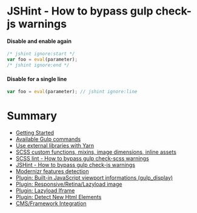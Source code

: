 # JSHint - How to bypass gulp check-js warnings

#### Disable and enable again

```js
/* jshint ignore:start */
var foo = eval(parameter);
/* jshint ignore:end */
```

#### Disable for a single line

```js
var foo = eval(parameter); // jshint ignore:line
```

# Summary

- [Getting Started](./readme.md)
- [Available Gulp commands](./gulp-commands.md)
- [Use external libraries with Yarn](./external-libraries.md)
- [SCSS custom functions, mixins, image dimensions, inline assets](./scss-functions.md)
- [SCSS lint - How to bypass gulp check-scss warnings](./scss-lint.md)
- [JSHint - How to bypass gulp check-js warnings](./jshint.md)
- [Modernizr features detection](./modernizr.md)
- [Plugin: Built-in JavaScript viewport informations (gulp_display)](./viewport-framework.md)
- [Plugin: Responsive/Retina/Lazyload image](./responsive-image-plugin.md)
- [Plugin: Lazyload Iframe](./lazyload-iframe.md)
- [Plugin: Detect New Html Elements](./detect-new-html-elements.md)
- [CMS/Framework Integration](./cms-framework.md)